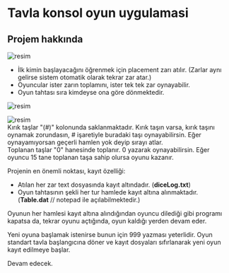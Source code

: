 # Tavla konsol oyun uygulamasi



## Projem hakkında
![resim](https://user-images.githubusercontent.com/52275789/123220159-57704f00-d4d6-11eb-89a3-1bb84de5aaf2.png) 

 * İlk kimin başlayacağını öğrenmek için placement zarı atılır. (Zarlar aynı gelirse sistem otomatik olarak tekrar zar atar.)
 * Oyuncular ister zarın toplamını, ister tek tek zar oynayabilir. 
 * Oyun tahtası sıra kimdeyse ona göre dönmektedir.

![resim](https://user-images.githubusercontent.com/52275789/123219727-e466d880-d4d5-11eb-953b-caead5ec8ad1.png)

![resim](https://user-images.githubusercontent.com/52275789/123222459-a5865200-d4d8-11eb-9e5f-d198f26d1251.png) <br/>
Kırık taşlar "(#)" kolonunda saklanmaktadır. Kırık taşın varsa, kırık taşını oynamak zorundasın, # işaretiyle buradaki taşı oynayabilirsin. Eğer oynayamıyorsan geçerli hamlen yok deyip sırayı atlar.<br/>
Toplanan taşlar "0" hanesinde toplanır. 0 yazarak oynayabilirsin. Eğer oyuncu 15 tane toplanan taşa sahip olursa oyunu kazanır.<br/>


Projenin en önemli noktası, kayıt özelliği:
 * Atılan her zar text dosyasında kayıt altındadır. (**diceLog.txt**)
 * Oyun tahtasının şekli her tur hamlede kayıt altına alınmaktadır. (**Table.dat** // notepad ile açılabilmektedir.)

Oyunun her hamlesi kayıt altına alındığından oyuncu dilediği gibi programı kapatsa da, tekrar oyunu açtığında, oyun kaldığı yerden devam eder. 

Yeni oyuna başlamak istenirse bunun için 999 yazması yeterlidir. Oyun standart tavla başlangıcına döner ve kayıt dosyaları sıfırlanarak yeni oyun kayıt edilmeye başlar.

Devam edecek.
